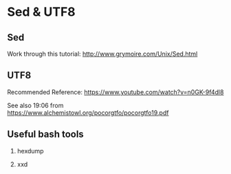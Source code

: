 # Sed & UTF8

## Sed

Work through this tutorial: http://www.grymoire.com/Unix/Sed.html

## UTF8

Recommended Reference: https://www.youtube.com/watch?v=n0GK-9f4dl8

See also 19:06 from https://www.alchemistowl.org/pocorgtfo/pocorgtfo19.pdf

## Useful bash tools

1. hexdump

2. xxd

